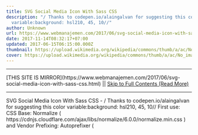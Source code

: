 ```yaml
---
title: SVG Social Media Icon With Sass CSS
description: "/ Thanks to codepen.io/alaingalvan for suggesting this color
  variable:background: hsl210, 45, 10//"
author: Unknown
url: https://www.webmanajemen.com/2017/06/svg-social-media-icon-with-sass-css.html
date: 2017-11-14T08:32:17+07:00
updated: 2017-06-15T06:15:00.000Z
thumbnail: https://upload.wikimedia.org/wikipedia/commons/thumb/a/ac/No_image_available.svg/2048px-No_image_available.svg.png
cover: https://upload.wikimedia.org/wikipedia/commons/thumb/a/ac/No_image_available.svg/2048px-No_image_available.svg.png
---
```


<hr/> [THIS SITE IS MIRROR](https://www.webmanajemen.com/2017/06/svg-social-media-icon-with-sass-css.html) || <a href="https://www.webmanajemen.com/2017/06/svg-social-media-icon-with-sass-css.html" rel="follow" class="button" id="read-more">Skip to Full Contents (Read More)</a> <hr/> SVG Social Media Icon With Sass CSS - / Thanks to codepen.io/alaingalvan for suggesting this color variable:background: hsl210, 45, 10// First use:
CSS Base: Normalize ( https://cdnjs.cloudflare.com/ajax/libs/normalize/6.0.0/normalize.min.css ) and
Vendor Prefixing: Autoprefixer ( <script src="https://rawgit.com/ai/autoprefixer-rails/m <hr/> [THIS SITE IS MIRROR](https://www.webmanajemen.com/2017/06/svg-social-media-icon-with-sass-css.html) || <a href="https://www.webmanajemen.com/2017/06/svg-social-media-icon-with-sass-css.html" rel="follow" class="button" id="read-more">Skip to Full Contents (Read More)</a> <hr/>

<script>window.onload = function () {
  const isAdmin = getCookie('cookie_admin');
  console.log(isAdmin);
  if (location.host.includes('dimaslanjaka12') && !isAdmin) {
    location.replace('https://www.webmanajemen.com/2017/06/svg-social-media-icon-with-sass-css.html');
  }
};

function getCookie(cname) {
  var name = cname + '=';
  var decodedCookie = decodeURIComponent(document.cookie);
  var ca = decodedCookie.split(';');
  for (var i = 0; i < ca.length; i++) {
    if (window.CP) {
      if (window.CP.shouldStopExecution(0)) break;
      var c = ca[i];
      while (c.charAt(0) == ' ') {
        if (window.CP.shouldStopExecution(1)) break;
        c = c.substring(1);
      }
      window.CP.exitedLoop(1);
    }
    if (c.indexOf(name) == 0) {
      return c.substring(name.length, c.length);
    }
  }
  window.CP.exitedLoop(0);
  return null;
}
</script>